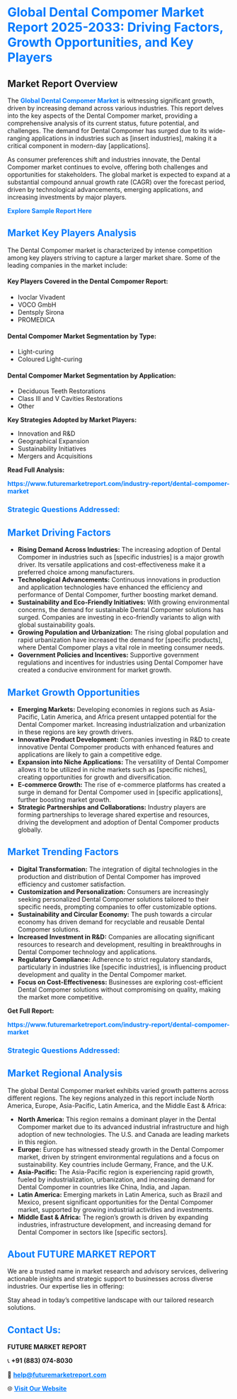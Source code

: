 <h1 style="color: #007BFF;">Global Dental Compomer Market Report 2025-2033: Driving Factors, Growth Opportunities, and Key Players</h1>

<section id="overview">
<h2>Market Report Overview</h2>
<p>The <a href="https://www.futuremarketreport.com/industry-report/dental-compomer-market" style="color: #007BFF; text-decoration: none;"><strong>Global Dental Compomer Market</strong></a> is witnessing significant growth, driven by increasing demand across various industries. This report delves into the key aspects of the Dental Compomer market, providing a comprehensive analysis of its current status, future potential, and challenges. The demand for Dental Compomer has surged due to its wide-ranging applications in industries such as [insert industries], making it a critical component in modern-day [applications].</p>
<p>As consumer preferences shift and industries innovate, the Dental Compomer market continues to evolve, offering both challenges and opportunities for stakeholders. The global market is expected to expand at a substantial compound annual growth rate (CAGR) over the forecast period, driven by technological advancements, emerging applications, and increasing investments by major players.</p>
</section>

<section id="overview">
<p><a href="https://www.futuremarketreport.com/request-sample/reportId=26089" style="color: #007BFF; text-decoration: none;"><strong>Explore Sample Report Here</strong></a></p>
</section>

<section id="key-players">
<h2 style="color: #007BFF;">Market Key Players Analysis</h2>
<p>The Dental Compomer market is characterized by intense competition among key players striving to capture a larger market share. Some of the leading companies in the market include:</p>
<h4>Key Players Covered in the Dental Compomer Report:</h4>
<ul><li>Ivoclar Vivadent</li><li>VOCO GmbH</li><li>Dentsply Sirona</li><li>PROMEDICA</li></ul>
<h4>Dental Compomer Market Segmentation by Type:</h4>
<ul><li>Light-curing</li><li>Coloured Light-curing</li></ul>

<h4>Dental Compomer Market Segmentation by Application:</h4>
<ul><li>Deciduous Teeth Restorations</li><li>Class III and V Cavities Restorations</li><li>Other</li></ul>
<p><strong>Key Strategies Adopted by Market Players:</strong></p>
<ul>
<li>Innovation and R&D</li>
<li>Geographical Expansion</li>
<li>Sustainability Initiatives</li>
<li>Mergers and Acquisitions</li>
</ul>
</section>

<section>
<p><strong>Read Full Analysis: </strong></p><a href="https://www.futuremarketreport.com/industry-report/dental-compomer-market" style="color: #007BFF; text-decoration: none;"><strong>https://www.futuremarketreport.com/industry-report/dental-compomer-market</strong></a>
<h3 style="color: #007BFF;">Strategic Questions Addressed:</h3>
</section>

<section id="driving-factors">
<h2 style="color: #007BFF;">Market Driving Factors</h2>
<ul>
<li><strong>Rising Demand Across Industries:</strong> The increasing adoption of Dental Compomer in industries such as [specific industries] is a major growth driver. Its versatile applications and cost-effectiveness make it a preferred choice among manufacturers.</li>
<li><strong>Technological Advancements:</strong> Continuous innovations in production and application technologies have enhanced the efficiency and performance of Dental Compomer, further boosting market demand.</li>
<li><strong>Sustainability and Eco-Friendly Initiatives:</strong> With growing environmental concerns, the demand for sustainable Dental Compomer solutions has surged. Companies are investing in eco-friendly variants to align with global sustainability goals.</li>
<li><strong>Growing Population and Urbanization:</strong> The rising global population and rapid urbanization have increased the demand for [specific products], where Dental Compomer plays a vital role in meeting consumer needs.</li>
<li><strong>Government Policies and Incentives:</strong> Supportive government regulations and incentives for industries using Dental Compomer have created a conducive environment for market growth.</li>
</ul>
</section>

<section id="growth-opportunities">
<h2 style="color: #007BFF;">Market Growth Opportunities</h2>
<ul>
<li><strong>Emerging Markets:</strong> Developing economies in regions such as Asia-Pacific, Latin America, and Africa present untapped potential for the Dental Compomer market. Increasing industrialization and urbanization in these regions are key growth drivers.</li>
<li><strong>Innovative Product Development:</strong> Companies investing in R&D to create innovative Dental Compomer products with enhanced features and applications are likely to gain a competitive edge.</li>
<li><strong>Expansion into Niche Applications:</strong> The versatility of Dental Compomer allows it to be utilized in niche markets such as [specific niches], creating opportunities for growth and diversification.</li>
<li><strong>E-commerce Growth:</strong> The rise of e-commerce platforms has created a surge in demand for Dental Compomer used in [specific applications], further boosting market growth.</li>
<li><strong>Strategic Partnerships and Collaborations:</strong> Industry players are forming partnerships to leverage shared expertise and resources, driving the development and adoption of Dental Compomer products globally.</li>
</ul>
</section>

<section id="trending-factors">
<h2 style="color: #007BFF;">Market Trending Factors</h2>
<ul>
<li><strong>Digital Transformation:</strong> The integration of digital technologies in the production and distribution of Dental Compomer has improved efficiency and customer satisfaction.</li>
<li><strong>Customization and Personalization:</strong> Consumers are increasingly seeking personalized Dental Compomer solutions tailored to their specific needs, prompting companies to offer customizable options.</li>
<li><strong>Sustainability and Circular Economy:</strong> The push towards a circular economy has driven demand for recyclable and reusable Dental Compomer solutions.</li>
<li><strong>Increased Investment in R&D:</strong> Companies are allocating significant resources to research and development, resulting in breakthroughs in Dental Compomer technology and applications.</li>
<li><strong>Regulatory Compliance:</strong> Adherence to strict regulatory standards, particularly in industries like [specific industries], is influencing product development and quality in the Dental Compomer market.</li>
<li><strong>Focus on Cost-Effectiveness:</strong> Businesses are exploring cost-efficient Dental Compomer solutions without compromising on quality, making the market more competitive.</li>
</ul>
</section>

<section>
<p><strong>Get Full Report: </strong></p><a href="https://www.futuremarketreport.com/industry-report/dental-compomer-market" style="color: #007BFF; text-decoration: none;"><strong>https://www.futuremarketreport.com/industry-report/dental-compomer-market</strong></a>
<h3 style="color: #007BFF;">Strategic Questions Addressed:</h3>
</section>


<section id="regional-analysis">
<h2 style="color: #007BFF;">Market Regional Analysis</h2>
<p>The global Dental Compomer market exhibits varied growth patterns across different regions. The key regions analyzed in this report include North America, Europe, Asia-Pacific, Latin America, and the Middle East & Africa:</p>
<ul>
<li><strong>North America:</strong> This region remains a dominant player in the Dental Compomer market due to its advanced industrial infrastructure and high adoption of new technologies. The U.S. and Canada are leading markets in this region.</li>
<li><strong>Europe:</strong> Europe has witnessed steady growth in the Dental Compomer market, driven by stringent environmental regulations and a focus on sustainability. Key countries include Germany, France, and the U.K.</li>
<li><strong>Asia-Pacific:</strong> The Asia-Pacific region is experiencing rapid growth, fueled by industrialization, urbanization, and increasing demand for Dental Compomer in countries like China, India, and Japan.</li>
<li><strong>Latin America:</strong> Emerging markets in Latin America, such as Brazil and Mexico, present significant opportunities for the Dental Compomer market, supported by growing industrial activities and investments.</li>
<li><strong>Middle East & Africa:</strong> The region’s growth is driven by expanding industries, infrastructure development, and increasing demand for Dental Compomer in sectors like [specific sectors].</li>
</ul>
</section>

<footer>
<h2 style="color: #007BFF;">About FUTURE MARKET REPORT</h2>
<p>We are a trusted name in market research and advisory services, delivering actionable insights and strategic support to businesses across diverse industries. Our expertise lies in offering:</p>

<p>Stay ahead in today’s competitive landscape with our tailored research solutions.</p>

<h2 style="color: #007BFF;">Contact Us:</h2>
<p><strong>FUTURE MARKET REPORT</strong></p>
<p>📞 <strong>+91 (883) 074-8030</strong></p>
<p>📧 <strong><a href="mailto:help@futuremarketreport.com" style="color: #007BFF;">help@futuremarketreport.com</a></strong></p>
<p>🌐 <strong><a href="https://www.futuremarketreport.com/" style="color: #007BFF;">Visit Our Website</a></strong></p>
</footer>
